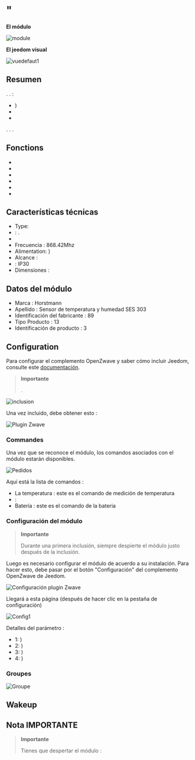 # "

**El módulo**

![module](images/secure.ses303/module.jpg)

**El jeedom visual**

![vuedefaut1](images/secure.ses303/vuedefaut1.jpg)

## Resumen

. . :

-   )
-   
-   

. . .

## Fonctions

-   
-   
-   
-   
-   
-   

## Características técnicas

-   Type: 
-   : .
-   
-   Frecuencia : 868.42Mhz
-   Alimentation: )
-   Alcance : 
-    : IP30
-   Dimensiones : 

## Datos del módulo

-   Marca : Horstmann
-   Apellido : Sensor de temperatura y humedad SES 303
-   Identificación del fabricante : 89
-   Tipo Producto : 13
-   Identificación de producto : 3

## Configuration

Para configurar el complemento OpenZwave y saber cómo incluir Jeedom, consulte este [documentación](https://doc.jeedom.com/es_ES/plugins/automation%20protocol/openzwave/).

> **Importante**
>
> .

![inclusion](images/secure.ses303/inclusion.jpg)

Una vez incluido, debe obtener esto :

![Plugin Zwave](images/secure.ses303/information.jpg)

### Commandes

Una vez que se reconoce el módulo, los comandos asociados con el módulo estarán disponibles.

![Pedidos](images/secure.ses303/commandes.jpg)

Aquí está la lista de comandos :

-   La temperatura : este es el comando de medición de temperatura
-    : 
-   Batería : este es el comando de la bateria



### Configuración del módulo

> **Importante**
>
> Durante una primera inclusión, siempre despierte el módulo justo después de la inclusión.

Luego es necesario configurar el módulo de acuerdo a su instalación. Para hacer esto, debe pasar por el botón "Configuración" del complemento OpenZwave de Jeedom.

![Configuración plugin Zwave](images/plugin/bouton_configuration.jpg)

Llegará a esta página (después de hacer clic en la pestaña de configuración)

![Config1](images/secure.ses303/config1.jpg)

Detalles del parámetro :

-   1: )
-   2: )
-   3: )
-   4: )



### Groupes



![Groupe](images/secure.ses303/groupe.jpg)

## Wakeup



Nota IMPORTANTE
---------------

> **Importante**
>
> Tienes que despertar el módulo : 
